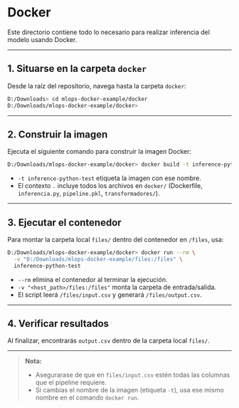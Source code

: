 # Docker

Este directorio contiene todo lo necesario para realizar inferencia del modelo usando Docker.

---

## 1. Situarse en la carpeta `docker`

Desde la raíz del repositorio, navega hasta la carpeta `docker`:

```bash
D:/Downloads> cd mlops-docker-example/docker
D:/Downloads/mlops-docker-example/docker>
```

---

## 2. Construir la imagen

Ejecuta el siguiente comando para construir la imagen Docker:

```bash
D:/Downloads/mlops-docker-example/docker> docker build -t inference-python-test .
```

* `-t inference-python-test` etiqueta la imagen con ese nombre.
* El contexto `.` incluye todos los archivos en `docker/` (Dockerfile, `inferencia.py`, `pipeline.pkl`, `transformadores/`).

---

## 3. Ejecutar el contenedor

Para montar la carpeta local `files/` dentro del contenedor en `/files`, usa:

```bash
D:/Downloads/mlops-docker-example/docker> docker run --rm \
  -v "D:/Downloads/mlops-docker-example/files:/files" \
  inference-python-test
```

* `--rm` elimina el contenedor al terminar la ejecución.
* `-v "<host_path>/files:/files"` monta la carpeta de entrada/salida.
* El script leerá `/files/input.csv` y generará `/files/output.csv`.

---

## 4. Verificar resultados

Al finalizar, encontrarás `output.csv` dentro de la carpeta local `files/`.

---

> **Nota:**
>
> * Asegurarase de que en `files/input.csv` estén todas las columnas que el pipeline requiere.
> * Si cambias el nombre de la imagen (etiqueta `-t`), usa ese mismo nombre en el comando `docker run`.
